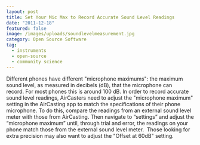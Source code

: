 ```yaml
---
layout: post
title: Set Your Mic Max to Record Accurate Sound Level Readings
date: "2011-12-18"
featured: false
image: /images/uploads/soundlevelmeasurement.jpg
category: Open Source Software
tag:
  - instruments
  - open-source
  - community science
---
```


Different phones have different "microphone maximums": the maximum sound level, as measured in decibels (dB), that the microphone can record. For most phones this is around 100 dB. In order to record accurate sound level readings, AirCasters need to adjust the "microphone maximum" setting in the AirCasting app to match the specifications of their phone microphone. To do this, compare the readings from an external sound level meter with those from AirCasting. Then navigate to “settings” and adjust the “microphone maximum” until, through trial and error, the readings on your phone match those from the external sound level meter.  Those looking for extra precision may also want to adjust the "Offset at 60dB" setting.
